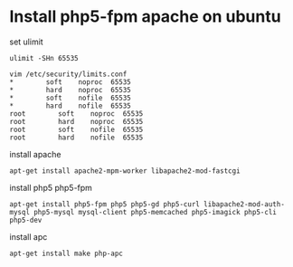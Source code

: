 # Install php5-fpm apache on ubuntu
set ulimit 

    ulimit -SHn 65535

    vim /etc/security/limits.conf
    *        soft    noproc  65535
    *        hard    noproc  65535
    *        soft    nofile  65535
    *        hard    nofile  65535
    root        soft    noproc  65535
    root        hard    noproc  65535
    root        soft    nofile  65535
    root        hard    nofile  65535

install apache

    apt-get install apache2-mpm-worker libapache2-mod-fastcgi 

install php5 php5-fpm

    apt-get install php5-fpm php5 php5-gd php5-curl libapache2-mod-auth-mysql php5-mysql mysql-client php5-memcached php5-imagick php5-cli php5-dev 

install apc 

    apt-get install make php-apc
